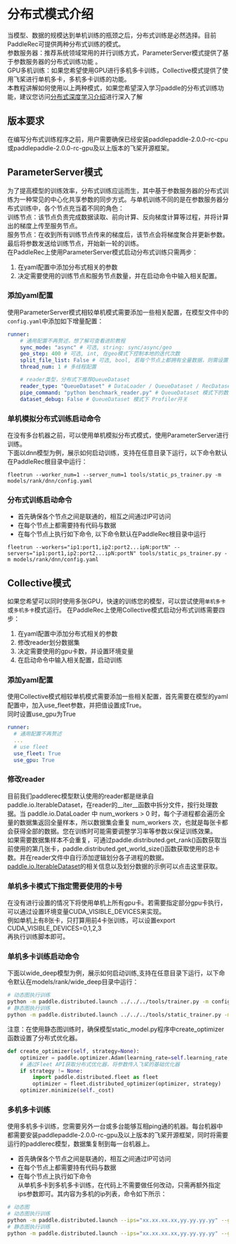# 分布式模式介绍

当模型、数据的规模达到单机训练的瓶颈之后，分布式训练是必然选择。目前PaddleRec可提供两种分布式训练的模式。  
参数服务器：推荐系统领域常用的并行训练方式，ParameterServer模式提供了基于参数服务器的分布式训练功能 。  
GPU多机训练：如果您希望使用GPU进行多机多卡训练，Collective模式提供了使用飞桨进行单机多卡，多机多卡训练的功能。  
本教程讲解如何使用以上两种模式，如果您希望深入学习paddle的分布式训练功能，建议您访问[分布式深度学习介绍](ps_background.md)进行深入了解

## 版本要求
在编写分布式训练程序之前，用户需要确保已经安装paddlepaddle-2.0.0-rc-cpu或paddlepaddle-2.0.0-rc-gpu及以上版本的飞桨开源框架。  

## ParameterServer模式
为了提高模型的训练效率，分布式训练应运而生，其中基于参数服务器的分布式训练为一种常见的中心化共享参数的同步方式。与单机训练不同的是在参数服务器分布式训练中，各个节点充当着不同的角色：  
训练节点：该节点负责完成数据读取、前向计算、反向梯度计算等过程，并将计算出的梯度上传至服务节点。  
服务节点：在收到所有训练节点传来的梯度后，该节点会将梯度聚合并更新参数。最后将参数发送给训练节点，开始新一轮的训练。  
在PaddleRec上使用ParameterServer模式启动分布式训练只需两步：
1. 在yaml配置中添加分布式相关的参数
2. 决定需要使用的训练节点和服务节点数量，并在启动命令中输入相关配置。

### 添加yaml配置
使用ParameterServer模式相较单机模式需要添加一些相关配置，在模型文件中的`config.yaml`中添加如下增量配置：
```yaml
runner:
    # 通用配置不再赘述，想了解可查看进阶教程
    sync_mode: "async" # 可选, string: sync/async/geo
    geo_step: 400 # 可选, int, 在geo模式下控制本地的迭代次数
    split_file_list: False # 可选, bool, 若每个节点上都拥有全量数据，则需设置为True 
    thread_num: 1 # 多线程配置

    # reader类型，分布式下推荐QueueDataset
    reader_type: "QueueDataset" # DataLoader / QueueDataset / RecDataset
    pipe_command: "python benchmark_reader.py" # QueueDataset 模式下的数据pipe命令
    dataset_debug: False # QueueDataset 模式下 Profiler开关
```

### 单机模拟分布式训练启动命令
在没有多台机器之前，可以使用单机模拟分布式模式，使用ParameterServer进行训练。  
下面以dnn模型为例，展示如何启动训练，支持在任意目录下运行，以下命令默认在PaddleRec根目录中运行：  
```shell
fleetrun --worker_num=1 --server_num=1 tools/static_ps_trainer.py -m models/rank/dnn/config.yaml
```

### 分布式训练启动命令
- 首先确保各个节点之间是联通的，相互之间通过IP可访问
- 在每个节点上都需要持有代码与数据
- 在每个节点上执行如下命令, 以下命令默认在PaddleRec根目录中运行
```shell
fleetrun --workers="ip1:port1,ip2:port2...ipN:portN" --servers="ip1:port1,ip2:port2...ipN:portN" tools/static_ps_trainer.py -m models/rank/dnn/config.yaml
```

## Collective模式
如果您希望可以同时使用多张GPU，快速的训练您的模型，可以尝试使用`单机多卡`或`多机多卡`模式运行。
在PaddleRec上使用Collective模式启动分布式训练需要四步：
1. 在yaml配置中添加分布式相关的参数
2. 修改reader划分数据集
3. 决定需要使用的gpu卡数，并设置环境变量
4. 在启动命令中输入相关配置，启动训练

### 添加yaml配置
使用Collective模式相较单机模式需要添加一些相关配置，首先需要在模型的yaml配置中，加入use_fleet参数，并把值设置成True。  
同时设置use_gpu为True    
```yaml
runner:
  # 通用配置不再赘述
  ...
  # use fleet
  use_fleet: True
  use_gpu: True
```
### 修改reader
目前我们paddlerec模型默认使用的reader都是继承自paddle.io.IterableDataset，在reader的__iter__函数中拆分文件，按行处理数据。当 paddle.io.DataLoader 中 num_workers > 0 时，每个子进程都会遍历全量的数据集返回全量样本，所以数据集会重复 num_workers 次，也就是每张卡都会获得全部的数据。您在训练时可能需要调整学习率等参数以保证训练效果。  
如果需要数据集样本不会重复，可通过paddle.distributed.get_rank()函数获取当前使用的第几张卡，paddle.distributed.get_world_size()函数获取使用的总卡数。并在reader文件中自行添加逻辑划分各子进程的数据。[paddle.io.IterableDataset](https://www.paddlepaddle.org.cn/documentation/docs/zh/api/paddle/fluid/dataloader/dataset/IterableDataset_cn.html#iterabledataset)的相关信息以及划分数据的示例可以点击这里获取。

### 单机多卡模式下指定需要使用的卡号
在没有进行设置的情况下将使用单机上所有gpu卡。若需要指定部分gpu卡执行，可以通过设置环境变量CUDA_VISIBLE_DEVICES来实现。  
例如单机上有8张卡，只打算用前4卡张训练，可以设置export CUDA_VISIBLE_DEVICES=0,1,2,3  
再执行训练脚本即可。

### 单机多卡训练启动命令
下面以wide_deep模型为例，展示如何启动训练,支持在任意目录下运行，以下命令默认在models/rank/wide_deep目录中运行：
```bash
# 动态图执行训练
python -m paddle.distributed.launch ../../../tools/trainer.py -m config.yaml
# 静态图执行训练
python -m paddle.distributed.launch ../../../tools/static_trainer.py -m config.yaml
```

注意：在使用静态图训练时，确保模型static_model.py程序中create_optimizer函数设置了分布式优化器。
```python
def create_optimizer(self, strategy=None):
    optimizer = paddle.optimizer.Adam(learning_rate=self.learning_rate, lazy_mode=True)
    # 通过Fleet API获取分布式优化器，将参数传入飞桨的基础优化器
    if strategy != None:
        import paddle.distributed.fleet as fleet
        optimizer = fleet.distributed_optimizer(optimizer, strategy)
    optimizer.minimize(self._cost)
```

### 多机多卡训练
使用多机多卡训练，您需要另外一台或多台能够互相ping通的机器。每台机器中都需要安装paddlepaddle-2.0.0-rc-gpu及以上版本的飞桨开源框架，同时将需要运行的paddlerec模型，数据集复制到每一台机器上。
- 首先确保各个节点之间是联通的，相互之间通过IP可访问
- 在每个节点上都需要持有代码与数据
- 在每个节点上执行如下命令  
从单机多卡到多机多卡训练，在代码上不需要做任何改动，只需再额外指定ips参数即可。其内容为多机的ip列表，命令如下所示：
```bash
# 动态图
# 动态图执行训练
python -m paddle.distributed.launch --ips="xx.xx.xx.xx,yy.yy.yy.yy" --gpus 0,1,2,3,4,5,6,7 ../../../tools/trainer.py -m config.yaml
# 静态图执行训练
python -m paddle.distributed.launch --ips="xx.xx.xx.xx,yy.yy.yy.yy" --gpus 0,1,2,3,4,5,6,7 ../../../tools/static_trainer.py -m config.yaml
```

